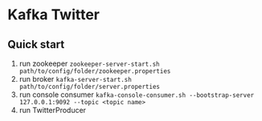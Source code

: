 # Kafka Twitter
## Quick start
1. run zookeeper `zookeeper-server-start.sh path/to/config/folder/zookeeper.properties`
2. run broker `kafka-server-start.sh path/to/config/folder/server.properties`
3. run console consumer `kafka-console-consumer.sh --bootstrap-server 127.0.0.1:9092 --topic <topic name>`
4. run TwitterProducer
